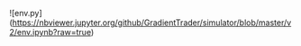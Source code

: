 ![env.py]
(https://nbviewer.jupyter.org/github/GradientTrader/simulator/blob/master/v2/env.ipynb?raw=true)
